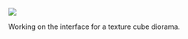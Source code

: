 ![](https://db-feed.s3.amazonaws.com/legacy/shotwin-2020-10-24_16-10-32-1603570477.png)

Working on the interface for a texture cube diorama.
